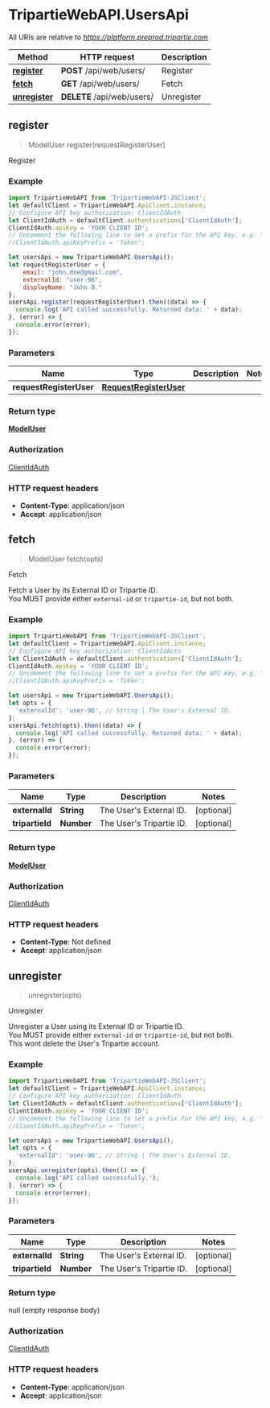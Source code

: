 # TripartieWebAPI.UsersApi

All URIs are relative to *https://platform.preprod.tripartie.com*

Method | HTTP request | Description
------------- | ------------- | -------------
[**register**](UsersApi.md#register) | **POST** /api/web/users/ | Register
[**fetch**](UsersApi.md#fetch) | **GET** /api/web/users/ | Fetch
[**unregister**](UsersApi.md#unregister) | **DELETE** /api/web/users/ | Unregister


## register

> ModelUser register(requestRegisterUser)

Register

### Example

```javascript
import TripartieWebAPI from 'TripartieWebAPI-JSClient';
let defaultClient = TripartieWebAPI.ApiClient.instance;
// Configure API key authorization: ClientIdAuth
let ClientIdAuth = defaultClient.authentications['ClientIdAuth'];
ClientIdAuth.apiKey = 'YOUR CLIENT ID';
// Uncomment the following line to set a prefix for the API key, e.g. "Token" (defaults to null)
//ClientIdAuth.apiKeyPrefix = 'Token';

let usersApi = new TripartieWebAPI.UsersApi();
let requestRegisterUser = {
    email: "john.doe@gmail.com",
    externalId: "user-96",
    displayName: "John D."
};
usersApi.register(requestRegisterUser).then((data) => {
  console.log('API called successfully. Returned data: ' + data);
}, (error) => {
  console.error(error);
});

```

### Parameters


Name | Type | Description  | Notes
------------- | ------------- | ------------- | -------------
 **requestRegisterUser** | [**RequestRegisterUser**](RequestRegisterUser.md)|  | 

### Return type

[**ModelUser**](ModelUser.md)

### Authorization

[ClientIdAuth](../README.md#ClientIdAuth)

### HTTP request headers

- **Content-Type**: application/json
- **Accept**: application/json


## fetch

> ModelUser fetch(opts)

Fetch

Fetch a User by its External ID or Tripartie ID.<br /> You MUST provide either `external-id` or `tripartie-id`, but not both. 

### Example

```javascript
import TripartieWebAPI from 'TripartieWebAPI-JSClient';
let defaultClient = TripartieWebAPI.ApiClient.instance;
// Configure API key authorization: ClientIdAuth
let ClientIdAuth = defaultClient.authentications['ClientIdAuth'];
ClientIdAuth.apiKey = 'YOUR CLIENT ID';
// Uncomment the following line to set a prefix for the API key, e.g. "Token" (defaults to null)
//ClientIdAuth.apiKeyPrefix = 'Token';

let usersApi = new TripartieWebAPI.UsersApi();
let opts = {
  'externalId': 'user-96', // String | The User's External ID.
};
usersApi.fetch(opts).then((data) => {
  console.log('API called successfully. Returned data: ' + data);
}, (error) => {
  console.error(error);
});

```

### Parameters


Name | Type | Description  | Notes
------------- | ------------- | ------------- | -------------
 **externalId** | **String**| The User&#39;s External ID. | [optional] 
 **tripartieId** | **Number**| The User&#39;s Tripartie ID. | [optional] 

### Return type

[**ModelUser**](ModelUser.md)

### Authorization

[ClientIdAuth](../README.md#ClientIdAuth)

### HTTP request headers

- **Content-Type**: Not defined
- **Accept**: application/json



## unregister

> unregister(opts)

Unregister

Unregister a User using its External ID or Tripartie ID.<br /> You MUST provide either `external-id` or `tripartie-id`, but not both.<br /> This wont delete the User&#39;s Tripartie account. 

### Example

```javascript
import TripartieWebAPI from 'TripartieWebAPI-JSClient';
let defaultClient = TripartieWebAPI.ApiClient.instance;
// Configure API key authorization: ClientIdAuth
let ClientIdAuth = defaultClient.authentications['ClientIdAuth'];
ClientIdAuth.apiKey = 'YOUR CLIENT ID';
// Uncomment the following line to set a prefix for the API key, e.g. "Token" (defaults to null)
//ClientIdAuth.apiKeyPrefix = 'Token';

let usersApi = new TripartieWebAPI.UsersApi();
let opts = {
  'externalId': 'user-96', // String | The User's External ID.
};
usersApi.unregister(opts).then(() => {
  console.log('API called successfully.');
}, (error) => {
  console.error(error);
});

```

### Parameters


Name | Type | Description  | Notes
------------- | ------------- | ------------- | -------------
 **externalId** | **String**| The User&#39;s External ID. | [optional] 
 **tripartieId** | **Number**| The User&#39;s Tripartie ID. | [optional] 

### Return type

null (empty response body)

### Authorization

[ClientIdAuth](../README.md#ClientIdAuth)

### HTTP request headers

- **Content-Type**: application/json
- **Accept**: application/json

